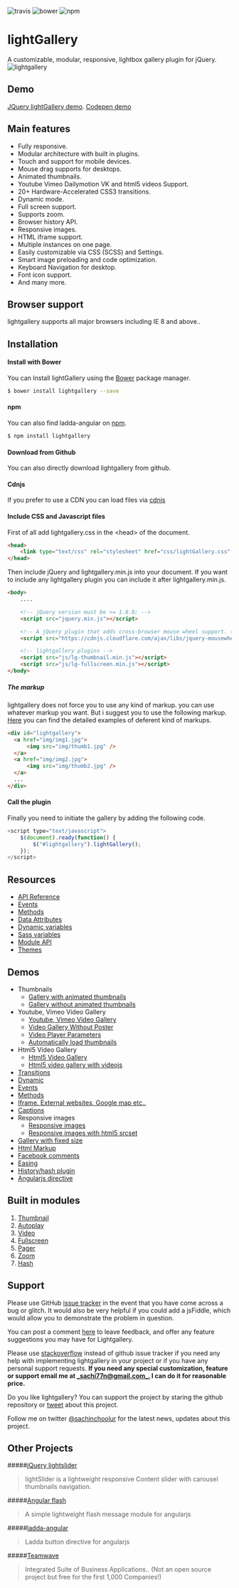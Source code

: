 ![travis](https://travis-ci.org/sachinchoolur/lightGallery.svg?branch=master)
![bower](https://img.shields.io/bower/v/lightgallery.svg)
![npm](https://img.shields.io/npm/v/lightgallery.svg)

# lightGallery

A customizable, modular, responsive, lightbox gallery plugin for jQuery.
![lightgallery](https://raw.githubusercontent.com/sachinchoolur/lightGallery/master/lib/lg.png)

## Demo

[JQuery lightGallery demo](http://sachinchoolur.github.io/lightGallery/). [Codepen demo](http://codepen.io/sachinchoolur/details/QjLNMM/)

## Main features

-   Fully responsive.
-   Modular architecture with built in plugins.
-   Touch and support for mobile devices.
-   Mouse drag supports for desktops.
-   Animated thumbnails.
-   Youtube Vimeo Dailymotion VK and html5 videos Support.
-   20+ Hardware-Accelerated CSS3 transitions.
-   Dynamic mode.
-   Full screen support.
-   Supports zoom.
-   Browser history API.
-   Responsive images.
-   HTML iframe support.
-   Multiple instances on one page.
-   Easily customizable via CSS (SCSS) and Settings.
-   Smart image preloading and code optimization.
-   Keyboard Navigation for desktop.
-   Font icon support.
-   And many more.

## Browser support

lightgallery supports all major browsers including IE 8 and above..

## Installation

#### Install with Bower

You can Install lightGallery using the [Bower](http://bower.io) package manager.

```sh
$ bower install lightgallery --save
```

#### npm

You can also find ladda-angular on [npm](http://npmjs.org).

```sh
$ npm install lightgallery
```

#### Download from Github

You can also directly download lightgallery from github.

#### Cdnjs

If you prefer to use a CDN you can load files via [cdnjs](https://cdnjs.com/libraries/lightgallery)

#### Include CSS and Javascript files

First of all add lightgallery.css in the &lt;head> of the document.

```html
<head>
    <link type="text/css" rel="stylesheet" href="css/lightGallery.css" />
</head>
```

Then include jQuery and lightgallery.min.js into your document.
If you want to include any lightgallery plugin you can include it after lightgallery.min.js.

```html
<body>
    ....

    <!-- jQuery version must be >= 1.8.0; -->
    <script src="jquery.min.js"></script>

    <!-- A jQuery plugin that adds cross-browser mouse wheel support. (Optional) -->
    <script src="https://cdnjs.cloudflare.com/ajax/libs/jquery-mousewheel/3.1.13/jquery.mousewheel.min.js"></script>

    <!-- lightgallery plugins -->
    <script src="js/lg-thumbnail.min.js"></script>
    <script src="js/lg-fullscreen.min.js"></script>
</body>
```

##### The markup

lightgallery does not force you to use any kind of markup. you can use whatever markup you want. But i suggest you to use the following markup. [Here](http://sachinchoolur.github.io/lightGallery/demos/html-markup.html) you can find the detailed examples of deferent kind of markups.

```html
<div id="lightgallery">
  <a href="img/img1.jpg">
      <img src="img/thumb1.jpg" />
  </a>
  <a href="img/img2.jpg">
      <img src="img/thumb2.jpg" />
  </a>
  ...
</div>
```

#### Call the plugin

Finally you need to initiate the gallery by adding the following code.

```javascript
<script type="text/javascript">
    $(document).ready(function() {
        $("#lightgallery").lightGallery();
    });
</script>
```

## Resources

-   [API Reference](http://sachinchoolur.github.io/lightGallery/docs/api.html)
-   [Events](http://sachinchoolur.github.io/lightGallery/docs/api.html#events)
-   [Methods](http://sachinchoolur.github.io/lightGallery/docs/api.html#methods)
-   [Data Attributes](http://sachinchoolur.github.io/lightGallery/docs/api.html#attributes)
-   [Dynamic variables](http://sachinchoolur.github.io/lightGallery/docs/api.html#dynamic)
-   [Sass variables](http://sachinchoolur.github.io/lightGallery/docs/api.html#sass)
-   [Module API](http://sachinchoolur.github.io/lightGallery/docs/plugin-api.html)
-   [Themes](http://sachinchoolur.github.io/lightGallery/themes/)

## Demos

-   Thumbnails
    -   [Gallery with animated thumbnails](http://sachinchoolur.github.io/lightGallery/demos/)
    -   [Gallery without animated thumbnails](http://sachinchoolur.github.io/lightGallery/demos/#normal-thumb)
-   Youtube, Vimeo Video Gallery
    -   [Youtube, Vimeo Video Gallery](http://sachinchoolur.github.io/lightGallery/demos/videos.html)
    -   [Video Gallery Without Poster](http://sachinchoolur.github.io/lightGallery/demos/videos.html#video-without-poster)
    -   [Video Player Parameters](http://sachinchoolur.github.io/lightGallery/demos/videos.html#video-player-param)
    -   [Automatically load thumbnails](http://sachinchoolur.github.io/lightGallery/demos/videos.html#auto-thumb)
-   Html5 Video Gallery
    -   [Html5 Video Gallery](http://sachinchoolur.github.io/lightGallery/demos/html5-videos.html)
    -   [Html5 video gallery with videojs](http://sachinchoolur.github.io/lightGallery/demos/html5-videos.html#video-without-poster)
-   [Transitions](http://sachinchoolur.github.io/lightGallery/demos/transitions.html)
-   [Dynamic](http://sachinchoolur.github.io/lightGallery/demos/dynamic.html)
-   [Events](http://sachinchoolur.github.io/lightGallery/demos/events.html)
-   [Methods](http://sachinchoolur.github.io/lightGallery/demos/methods.html)
-   [Iframe. External websites, Google map etc..](http://sachinchoolur.github.io/lightGallery/demos/iframe.html)
-   [Captions](http://sachinchoolur.github.io/lightGallery/demos/captions.html)
-   Responsive images
    -   [Responsive images](http://sachinchoolur.github.io/lightGallery/demos/responsive.html)
    -   [Responsive images with html5 srcset](http://sachinchoolur.github.io/lightGallery/demos/responsive.html#srcset-demo)
-   [Gallery with fixed size](http://sachinchoolur.github.io/lightGallery/demos/fixed-size.html)
-   [Html Markup](http://sachinchoolur.github.io/lightGallery/demos/html-markup.html)
-   [Facebook comments](http://sachinchoolur.github.io/lightGallery/demos/comment-box.html)
-   [Easing](http://sachinchoolur.github.io/lightGallery/demos/easing.html)
-   [History/hash plugin](http://sachinchoolur.github.io/lightGallery/demos/hash.html)
-   [Angularjs directive](http://sachinchoolur.github.io/lightGallery/demos/angularjs.html)

## Built in modules

1.  [Thumbnail](http://sachinchoolur.github.io/lightGallery/docs/api.html#lg-thumbnial)
2.  [Autoplay](http://sachinchoolur.github.io/lightGallery/docs/api.html#lg-autoplay)
3.  [Video](http://sachinchoolur.github.io/lightGallery/docs/api.html#lg-video)
4.  [Fullscreen](http://sachinchoolur.github.io/lightGallery/docs/api.html#lg-fullscreen)
5.  [Pager](http://sachinchoolur.github.io/lightGallery/docs/api.html#lg-pager)
6.  [Zoom](http://sachinchoolur.github.io/lightGallery/docs/api.html#lg-zoom)
7.  [Hash](http://sachinchoolur.github.io/lightGallery/docs/api.html#lg-hash)

## Support

Please use GitHub [issue tracker](https://github.com/sachinchoolur/lightGallery/issues/new) in the event that you have come across a bug or glitch. It would also be very helpful if you could add a jsFiddle, which would allow you to demonstrate the problem in question.

You can post a comment [here](http://sachinchoolur.github.io/lightGallery/#comments) to leave feedback, and offer any feature suggestions you may have for Lightgallery.

Please use [stackoverflow](https://stackoverflow.com/search?q=lightgallery) instead of github issue tracker if you need any help with implementing lightgallery in your project or if you have any personal support requests. **If you need any special customization, feature or support email me at [\_sachi77n@gmail.com\_.](mailto:_sachi77n@gmail.com_.) I can do it for reasonable price.**

Do you like lightgallery? You can support the project by staring the github repository or [tweet](https://twitter.com/intent/tweet?original_referer=https%3A%2F%2Fabout.twitter.com%2Fresources%2Fbuttons&ref_src=twsrc%5Etfw&text=lightGallery%20-%20The%20complete%20%23jQuery%20lightbox%20gallery%20plugin.%20%23javascript&tw_p=tweetbutton&url=http%3A%2F%2Fsachinchoolur.github.io%2FlightGallery%2F) about this project.

Follow me on twitter [@sachinchoolur](https://twitter.com/SachinNeravath) for the latest news, updates about this project.

## Other Projects

\#####[jQuery lightslider](https://github.com/sachinchoolur/lightslider)

> lightSlider is a lightweight responsive Content slider with carousel thumbnails navigation.

\#####[Angular flash](https://github.com/sachinchoolur/angular-flash)

> A simple lightweight flash message module for angularjs

\#####[ladda-angular](https://github.com/sachinchoolur/ladda-angular)

> Ladda button directive for angularjs

\#####[Teamwave](http://www.teamwave.com/?kid=676V2)

> Integrated Suite of Business Applications.. (Not an open source project but free for the first 1,000 Companies!)
